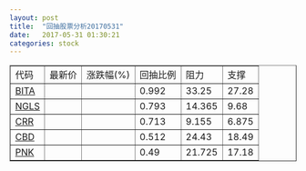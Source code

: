 ```yaml
---
layout: post
title:  "回抽股票分析20170531"
date:   2017-05-31 01:30:21
categories: stock
---
```

<script type="text/javascript">
var stockList = []
stockList.push('gb_bita');
stockList.push('gb_ngls');
stockList.push('gb_crr');
stockList.push('gb_cbd');
stockList.push('gb_pnk');
</script>
<table border="1">
 <tr>
 <td>代码</td>
 <td>最新价</td>
 <td>涨跌幅(%)</td>
 <td>回抽比例</td>
 <td>阻力</td>
 <td>支撑</td>
</tr>
  <tr id="bita">
  <td><a href="http://stock.finance.sina.com.cn/usstock/quotes/BITA.html" target="_blank">BITA</a></td><td></td><td></td><td>0.992</td><td>33.25</td><td>27.28</td></tr>
  <tr id="ngls">
  <td><a href="http://stock.finance.sina.com.cn/usstock/quotes/NGLS.html" target="_blank">NGLS</a></td><td></td><td></td><td>0.793</td><td>14.365</td><td>9.68</td></tr>
  <tr id="crr">
  <td><a href="http://stock.finance.sina.com.cn/usstock/quotes/CRR.html" target="_blank">CRR</a></td><td></td><td></td><td>0.713</td><td>9.155</td><td>6.875</td></tr>
  <tr id="cbd">
  <td><a href="http://stock.finance.sina.com.cn/usstock/quotes/CBD.html" target="_blank">CBD</a></td><td></td><td></td><td>0.512</td><td>24.43</td><td>18.49</td></tr>
  <tr id="pnk">
  <td><a href="http://stock.finance.sina.com.cn/usstock/quotes/PNK.html" target="_blank">PNK</a></td><td></td><td></td><td>0.49</td><td>21.725</td><td>17.18</td></tr>
</table>
